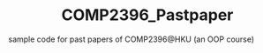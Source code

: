 <h1><center> COMP2396_Pastpaper </center></h1>
sample code for past papers of COMP2396@HKU (an OOP course)
